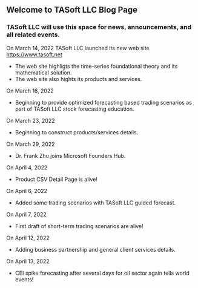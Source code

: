 ## Welcome to TASoft LLC Blog Page

### TASoft LLC will use this space for news, announcements, and all related events.


On March 14, 2022
TASoft LLC launched its new web site https://www.tasoft.net

- The web site highligts the time-series foundational theory and its mathematical solution.
- The web site also hights its products and services.

On March 16, 2022
- Beginning to provide optimized forecasting based trading scenarios as part of TASoft LLC stock forecasting education.

On March 23, 2022
- Beginning to construct products/services details.

On March 29, 2022
- Dr. Frank Zhu joins Microsoft Founders Hub.

On April 4, 2022
- Product CSV Detail Page is alive!

On April 6, 2022
- Added some trading scenarios with TASoft LLC guided forecast.

On April 7, 2022
- First draft of short-term trading scenarios are alive!

On April 12, 2022
- Adding business partnership and general client services details.

On April 13, 2022
- CEI spike forecasting after several days for oil sector again tells world events! 

